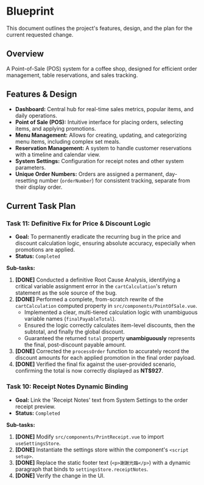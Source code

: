 # Blueprint

This document outlines the project's features, design, and the plan for the current requested change.

## Overview

A Point-of-Sale (POS) system for a coffee shop, designed for efficient order management, table reservations, and sales tracking.

## Features & Design

*   **Dashboard:** Central hub for real-time sales metrics, popular items, and daily operations.
*   **Point of Sale (POS):** Intuitive interface for placing orders, selecting items, and applying promotions.
*   **Menu Management:** Allows for creating, updating, and categorizing menu items, including complex set meals.
*   **Reservation Management:** A system to handle customer reservations with a timeline and calendar view.
*   **System Settings:** Configuration for receipt notes and other system parameters.
*   **Unique Order Numbers:** Orders are assigned a permanent, day-resetting number (`orderNumber`) for consistent tracking, separate from their display order.

## Current Task Plan

### Task 11: Definitive Fix for Price & Discount Logic

*   **Goal:** To permanently eradicate the recurring bug in the price and discount calculation logic, ensuring absolute accuracy, especially when promotions are applied.
*   **Status:** `Completed`

**Sub-tasks:**

1.  **[DONE]** Conducted a definitive Root Cause Analysis, identifying a critical variable assignment error in the `cartCalculation`'s return statement as the sole source of the bug.
2.  **[DONE]** Performed a complete, from-scratch rewrite of the `cartCalculation` computed property in `src/components/PointOfSale.vue`.
    *   Implemented a clear, multi-tiered calculation logic with unambiguous variable names (`finalPayableTotal`).
    *   Ensured the logic correctly calculates item-level discounts, then the subtotal, and finally the global discount.
    *   Guaranteed the returned `total` property **unambiguously** represents the final, post-discount payable amount.
3.  **[DONE]** Corrected the `processOrder` function to accurately record the discount amounts for each applied promotion in the final order payload.
4.  **[DONE]** Verified the final fix against the user-provided scenario, confirming the total is now correctly displayed as **NT$927**.

### Task 10: Receipt Notes Dynamic Binding

*   **Goal:** Link the 'Receipt Notes' text from System Settings to the order receipt preview.
*   **Status:** `Completed`

**Sub-tasks:**

1.  **[DONE]** Modify `src/components/PrintReceipt.vue` to import `useSettingsStore`.
2.  **[DONE]** Instantiate the settings store within the component's `<script setup>`.
3.  **[DONE]** Replace the static footer text (`<p>謝謝光臨</p>`) with a dynamic paragraph that binds to `settingsStore.receiptNotes`.
4.  **[DONE]** Verify the change in the UI.
